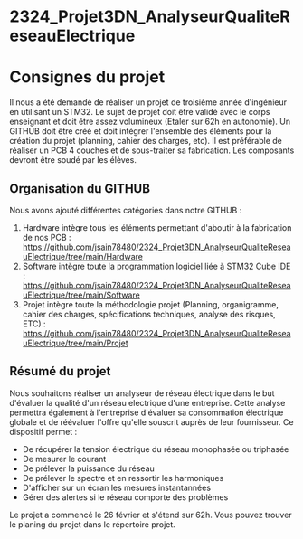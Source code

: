 # 2324_Projet3DN_AnalyseurQualiteReseauElectrique

# Consignes du projet
Il nous a été demandé de réaliser un projet de troisième année d'ingénieur en utilisant un STM32.
Le sujet de projet doit être validé avec le corps enseignant et doit être assez volumineux (Etaler sur 62h en autonomie).
Un GITHUB doit être créé et doit intégrer l'ensemble des éléments pour la création du projet (planning, cahier des charges, etc).
Il est préférable de réaliser un PCB 4 couches et de sous-traiter sa fabrication.
Les composants devront être soudé par les élèves. 

## Organisation du GITHUB

Nous avons ajouté différentes catégories dans notre GITHUB :
1) Hardware intègre tous les éléments permettant d'aboutir à la fabrication de nos PCB :       
   https://github.com/jsain78480/2324_Projet3DN_AnalyseurQualiteReseauElectrique/tree/main/Hardware 
2) Software intègre toute la programmation logiciel liée à STM32 Cube IDE :
   https://github.com/jsain78480/2324_Projet3DN_AnalyseurQualiteReseauElectrique/tree/main/Software
3) Projet intègre toute la méthodologie projet (Planning, organigramme, cahier des charges, spécifications techniques, analyse des risques, ETC) :
   https://github.com/jsain78480/2324_Projet3DN_AnalyseurQualiteReseauElectrique/tree/main/Projet

## Résumé du projet
Nous souhaitons réaliser un analyseur de réseau électrique dans le but d'évaluer la qualité d'un réseau electrique d'une entreprise.
Cette analyse permettra également à l'entreprise d'évaluer sa consommation électrique globale et de réévaluer l'offre qu'elle souscrit auprès de leur fournisseur.
Ce dispositif permet :
  - De récupérer la tension électrique du réseau monophasée ou triphasée
  - De mesurer le courant
  - De prélever la puissance du réseau
  - De prélever le spectre et en ressortir les harmoniques
  - D'afficher sur un écran les mesures instantannées
  - Gérer des alertes si le réseau comporte des problèmes

Le projet a commencé le 26 février et s'étend sur 62h. 
Vous pouvez trouver le planing du projet dans le répertoire projet.




